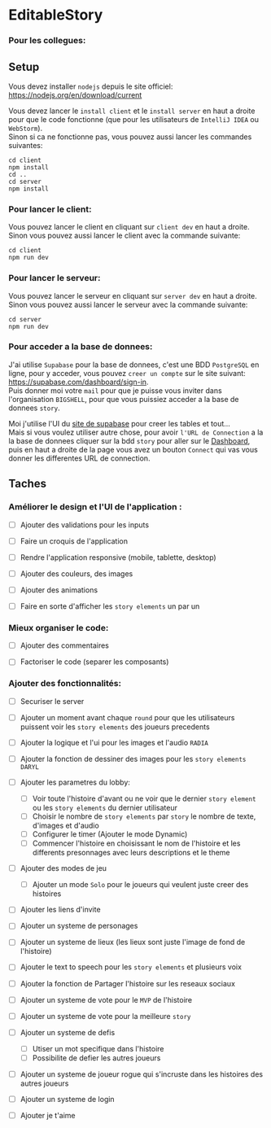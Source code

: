 # EditableStory


### Pour les collegues:

## Setup

Vous devez installer `nodejs` depuis le site officiel: https://nodejs.org/en/download/current

Vous devez lancer le `install client` et le `install server` en haut a droite pour que le code fonctionne 
(que pour les utilisateurs de `IntelliJ IDEA` ou `WebStorm`).  
Sinon si ca ne fonctionne pas, vous pouvez aussi lancer les commandes suivantes:
    
    cd client 
    npm install
    cd ..
    cd server
    npm install


### Pour lancer le client:
Vous pouvez lancer le client en cliquant sur `client dev` en haut a droite.  
Sinon vous pouvez aussi lancer le client avec la commande suivante:

    cd client
    npm run dev

### Pour lancer le serveur:
Vous pouvez lancer le serveur en cliquant sur `server dev` en haut a droite.
Sinon vous pouvez aussi lancer le serveur avec la commande suivante:

    cd server
    npm run dev




### Pour acceder a la base de donnees:
J'ai utilise `Supabase` pour la base de donnees, c'est une BDD `PostgreSQL` en ligne,
pour y acceder, vous pouvez `creer un compte` sur le site suivant: https://supabase.com/dashboard/sign-in.  
Puis donner moi votre `mail` pour que je puisse vous inviter dans l'organisation `BIGSHELL`, pour que vous puissiez acceder a la base de donnees `story`.  


Moi j'utilise l'UI du [site de supabase](https://supabase.com/dashboard/project/nhldzevrwuqvytdltqgi/editor) pour creer les tables et tout...  
Mais si vous voulez utiliser autre chose, pour avoir `l'URL de Connection` a la la base de donnees cliquer sur la bdd `story` pour aller sur le [Dashboard](https://supabase.com/dashboard/project/nhldzevrwuqvytdltqgi), 
puis en haut a droite de la page vous avez un bouton `Connect` qui vas vous donner les differentes URL de connection.



## Taches

### Améliorer le design et l'UI de l'application :
- [ ] Ajouter des validations pour les inputs
- [ ] Faire un croquis de l'application
- [ ] Rendre l'application responsive (mobile, tablette, desktop)
- [ ] Ajouter des couleurs, des images
- [ ] Ajouter des animations
- [ ] Faire en sorte d'afficher les `story elements` un par un


### Mieux organiser le code:
- [ ] Ajouter des commentaires
- [ ] Factoriser le code (separer les composants)

  
### Ajouter des fonctionnalités:
- [ ] Securiser le server
- [ ] Ajouter un moment avant chaque `round` pour que les utilisateurs puissent voir les `story elements` des joueurs precedents
- [ ] Ajouter la logique et l'ui pour les images et l'audio `RADIA`
- [ ] Ajouter la fonction de dessiner des images pour les `story elements` `DARYL`
- [ ] Ajouter les parametres du lobby: 
  - [ ] Voir toute l'histoire d'avant ou ne voir que le dernier `story element` ou les `story elements` du dernier utilisateur
  - [ ] Choisir le nombre de `story elements` par `story` le nombre de texte, d'images et d'audio
  - [ ] Configurer le timer (Ajouter le mode Dynamic)
  - [ ] Commencer l'histoire en choisissant le nom de l'histoire et les differents presonnages avec leurs descriptions et le theme

- [ ] Ajouter des modes de jeu
  - [ ] Ajouter un mode `Solo` pour le joueurs qui veulent juste creer des histoires
  
- [ ] Ajouter les liens d'invite

- [ ] Ajouter un systeme de personages 

- [ ] Ajouter un systeme de lieux (les lieux sont juste l'image de fond de l'histoire)

- [ ] Ajouter le text to speech pour les `story elements` et plusieurs voix

- [ ] Ajouter la fonction de Partager l'histoire sur les reseaux sociaux
- [ ] Ajouter un systeme de vote pour le `MVP` de l'histoire
- [ ] Ajouter un systeme de vote pour la meilleure `story`

- [ ] Ajouter un systeme de defis
  - [ ] Utiser un mot specifique dans l'histoire
  - [ ] Possibilite de defier les autres joueurs

- [ ] Ajouter un systeme de joueur rogue qui s'incruste dans les histoires des autres joueurs

- [ ] Ajouter un systeme de login

- [ ] Ajouter je t'aime